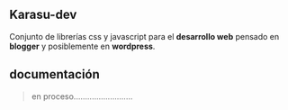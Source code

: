 ## Karasu-dev

Conjunto de librerías css y javascript para el **desarrollo web** pensado en **blogger** y posiblemente en **wordpress**.

## documentación

> en proceso..........................